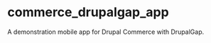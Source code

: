 commerce_drupalgap_app
======================

A demonstration mobile app for Drupal Commerce with DrupalGap.
